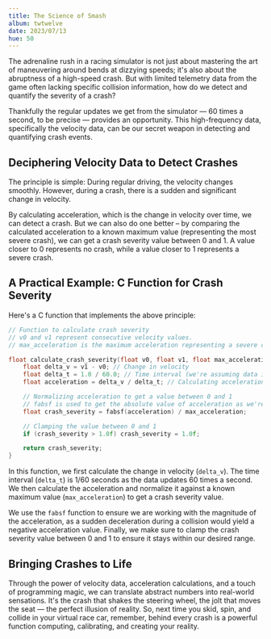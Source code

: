 ```yaml
---
title: The Science of Smash
album: twtwelve
date: 2023/07/13
hue: 50
---
```


The adrenaline rush in a racing simulator is not just about mastering the art of maneuvering around bends at dizzying speeds; it's also about the abruptness of a high-speed crash. But with limited telemetry data from the game often lacking specific collision information, how do we detect and quantify the severity of a crash?

Thankfully the regular updates we get from the simulator — 60 times a second, to be precise — provides an opportunity. This high-frequency data, specifically the velocity data, can be our secret weapon in detecting and quantifying crash events.

<!-- more -->

## Deciphering Velocity Data to Detect Crashes

The principle is simple: During regular driving, the velocity changes smoothly. However, during a crash, there is a sudden and significant change in velocity. 

By calculating acceleration, which is the change in velocity over time, we can detect a crash. But we can also do one better – by comparing the calculated acceleration to a known maximum value (representing the most severe crash), we can get a crash severity value between 0 and 1. A value closer to 0 represents no crash, while a value closer to 1 represents a severe crash.

## A Practical Example: C Function for Crash Severity

Here's a C function that implements the above principle:

```C
// Function to calculate crash severity
// v0 and v1 represent consecutive velocity values.
// max_acceleration is the maximum acceleration representing a severe crash.

float calculate_crash_severity(float v0, float v1, float max_acceleration) {
    float delta_v = v1 - v0; // Change in velocity
    float delta_t = 1.0 / 60.0; // Time interval (we're assuming data is updated 60 times a second)
    float acceleration = delta_v / delta_t; // Calculating acceleration

    // Normalizing acceleration to get a value between 0 and 1
    // fabsf is used to get the absolute value of acceleration as we're interested in the magnitude of acceleration, not its direction.
    float crash_severity = fabsf(acceleration) / max_acceleration;

    // Clamping the value between 0 and 1
    if (crash_severity > 1.0f) crash_severity = 1.0f;

    return crash_severity;
}
```

In this function, we first calculate the change in velocity (`delta_v`). The time interval (`delta_t`) is 1/60 seconds as the data updates 60 times a second. We then calculate the acceleration and normalize it against a known maximum value (`max_acceleration`) to get a crash severity value.

We use the `fabsf` function to ensure we are working with the magnitude of the acceleration, as a sudden deceleration during a collision would yield a negative acceleration value. Finally, we make sure to clamp the crash severity value between 0 and 1 to ensure it stays within our desired range.

## Bringing Crashes to Life

Through the power of velocity data, acceleration calculations, and a touch of programming magic, we can translate abstract numbers into real-world sensations. It's the crash that shakes the steering wheel, the jolt that moves the seat — the perfect illusion of reality. So, next time you skid, spin, and collide in your virtual race car, remember, behind every crash is a powerful function computing, calibrating, and creating your reality.